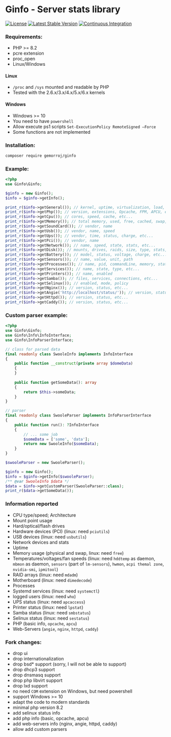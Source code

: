 # Ginfo - Server stats library

[![License](https://poser.pugx.org/gemorroj/ginfo/license)](https://packagist.org/packages/gemorroj/ginfo)
[![Latest Stable Version](https://poser.pugx.org/gemorroj/ginfo/v/stable)](https://packagist.org/packages/gemorroj/ginfo)
[![Continuous Integration](https://github.com/Gemorroj/ginfo/workflows/Continuous%20Integration/badge.svg)](https://github.com/Gemorroj/ginfo/actions?query=workflow%3A%22Continuous+Integration%22)


### Requirements:
- PHP >= 8.2
- pcre extension
- proc_open
- Linux/Windows

#### Linux
- `/proc` and `/sys` mounted and readable by PHP
- Tested with the 2.6.x/3.x/4.x/5.x/6.x kernels

#### Windows
- Windows >= 10
- You need to have `powershell`
- Allow execute ps1 scripts `Set-ExecutionPolicy RemoteSigned –Force`
- Some functions are not implemented


### Installation:
```bash
composer require gemorroj/ginfo
```


### Example:
```php
<?php
use Ginfo\Ginfo;

$ginfo = new Ginfo();
$info = $ginfo->getInfo();

print_r($info->getGeneral()); // kernel, uptime, virtualization, load, etc...
print_r($info->getPhp()); // version, extensions, Opcache, FPM, APCU, etc...
print_r($info->getCpu()); // cores, speed, cache, etc...
print_r($info->getMemory()); // total memory, used, free, cached, swap, etc...
print_r($info->getSoundCard()); // vendor, name
print_r($info->getUsb()); // vendor, name, speed
print_r($info->getUps()); // vendor, time, status, charge, etc...
print_r($info->getPci()); // vendor, name
print_r($info->getNetwork()); // name, speed, state, stats, etc...
print_r($info->getDisk()); // mounts, drives, raids, size, type, stats, etc...
print_r($info->getBattery()); // model, status, voltage, charge, etc...
print_r($info->getSensors()); // name, value, unit, path
print_r($info->getProcesses()); // name, pid, commandLine, memory, state, stats, etc...
print_r($info->getServices()); // name, state, type, etc...
print_r($info->getPrinters()); // name, enabled
print_r($info->getSamba()); // files, services, connections, etc...
print_r($info->getSelinux()); // enabled, mode, policy
print_r($info->getNginx()); // version, status, etc...
print_r($info->getAngie('http://localhost/status/')); // version, status, etc...
print_r($info->getHttpd()); // version, status, etc...
print_r($info->getCaddy()); // version, status, etc...
```

### Custom parser example:
```php
<?php
use Ginfo\Ginfo;
use Ginfo\Info\InfoInterface;
use Ginfo\InfoParserInterface;

// class for parsed data
final readonly class SwooleInfo implements InfoInterface
{
    public function __construct(private array $domeData)
    {
    }
    
    public function getSomeData(): array
    {
        return $this->someData;
    }
}

// parser
final readonly class SwooleParser implements InfoParserInterface
{
    public function run(): ?InfoInterface
    {
        // ... some job
        $someData = ['some', 'data'];
        return new SwooleInfo($someData);
    }
}

$swooleParser = new SwooleParser();

$ginfo = new Ginfo();
$info = $ginfo->getInfo($swooleParser);
/** @var SwooleInfo $data */
$data = $info->getCustomParser(SwooleParser::class);
print_r($data->getSomeData());
```


### Information reported
- CPU type/speed; Architecture
- Mount point usage
- Hard/optical/flash drives
- Hardware devices (PCI) (linux: need `pciutils`)
- USB devices (linux: need `usbutils`)
- Network devices and stats
- Uptime
- Memory usage (physical and swap, linux: need `free`)
- Temperatures/voltages/fan speeds (linux: need `hddtemp` as daemon, `mbmon` as daemon, `sensors` (part of `lm-sensors`), `hwmon`, `acpi themal zone`, `nvidia-smi`, `ipmitool`)
- RAID arrays (linux: need `mdadm`)
- Motherboard (linux: need `dimedecode`)
- Processes
- Systemd services (linux: need `systemctl`)
- logged users (linux: need `who`)
- UPS status (linux: need `apcaccess`)
- Printer status (linux: need `lpstat`)
- Samba status (linux: need `smbstatus`)
- Selinux status (linux: need `sestatus`)
- PHP (basic info, `opcache`, `apcu`)
- Web-Servers (`angie`, `nginx`, `httpd`, `caddy`)


### Fork changes:
- drop ui
- drop internationalization
- drop bsd* support (sorry, I will not be able to support)
- drop dhcp3 support
- drop dnsmasq support
- drop php libvirt support
- drop lxd support
- no need `COM` extension on Windows, but need powershell
- support Windows >= 10
- adapt the code to modern standards
- minimal php version 8.2
- add selinux status info
- add php info (basic, opcache, apcu)
- add web-servers info (nginx, angie, httpd, caddy)
- allow add custom parsers

